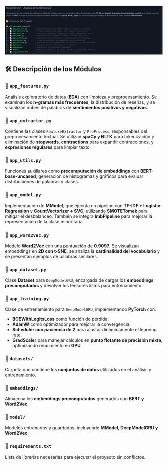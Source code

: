 


![Arquitectura del Proyecto](./assets/estructura.png)

## 🛠️ Descripción de los Módulos  

### 🔹 `app_features.py`  
Análisis exploratorio de datos (**EDA**) con limpieza y preprocesamiento. Se examinan los **n-gramas más frecuentes**, la distribución de reseñas, y se visualizan nubes de palabras de **sentimientos positivos y negativos**.  

### 🔹 `app_extractor.py`  
Contiene las clases `FeatureExtractor` y `PreProcess`, responsables del preprocesamiento textual. Se utilizan **spaCy y NLTK** para tokenización y eliminación de **stopwords**, **contractions** para expandir contracciones, y **expresiones regulares** para limpiar texto.  

### 🔹 `app_utils.py`  
Funciones auxiliares como **precomputación de embeddings** con **BERT-base-uncased**, generación de histogramas y gráficos para evaluar distribuciones de palabras y clases.  

### 🔹 `app_model.py`  
Implementación de **MModel**, que ejecuta un pipeline con **TF-IDF + Logistic Regression** y **CountVectorizer + SVC**, utilizando **SMOTETomek** para mitigar el desbalanceo. También se integra **ImbPipeline** para mejorar la representación de la clase minoritaria.  

### 🔹 `app_word2vec.py`  
Modelo **Word2Vec** con una puntuación de **0.9097**. Se visualizan embeddings en **2D con t-SNE**, se analiza la **cardinalidad del vocabulario** y se presentan ejemplos de palabras similares.  

### 🔹 `app_dataset.py`  
Clase **Dataset** para `DeepModelGRU`, encargada de cargar los **embeddings precomputados** y devolver los tensores listos para entrenamiento.  

### 🔹 `app_training.py`  
Clase de entrenamiento para `DeepModelGRU`, implementando **PyTorch** con:
- **BCEWithLogitsLoss** como función de pérdida.  
- **AdamW** como optimizador para mejorar la convergencia.  
- **Scheduler con paciencia de 2** para ajustar dinámicamente el learning rate.  
- **GradScaler** para manejar cálculos en **punto flotante de precisión mixta**, optimizando rendimiento en **GPU**.  

### 🔹 `datasets/`  
Carpeta que contiene los **conjuntos de datos** utilizados en el análisis y entrenamiento.  

### 🔹 `embeddings/`  
Almacena los **embeddings precomputados** generados con **BERT y Word2Vec**.  

### 🔹 `model/`  
Modelos entrenados y guardados, incluyendo **MModel, DeepModelGRU y Word2Vec**.  

### 🔹 `requirements.txt`  
Lista de librerías necesarias para ejecutar el proyecto sin conflictos.  
